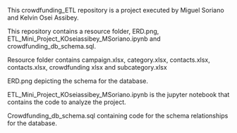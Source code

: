 This crowdfunding_ETL repository is a project executed by Miguel Soriano and Kelvin Osei Assibey.

This repository contains a resource folder, ERD.png, ETL_Mini_Project_KOseiassibey_MSoriano.ipynb and crowdfunding_db_schema.sql.

Resource folder contains campaign.xlsx, category.xlsx, contacts.xlsx, contacts.xlsx, crowdfunding xlsx and subcategory.xlsx

ERD.png depicting the schema for the database.

ETL_Mini_Project_KOseiassibey_MSoriano.ipynb is the jupyter notebook that contains the code to analyze the project.

Crowdfunding_db_schema.sql containing code for the schema relationships for the database.
